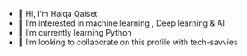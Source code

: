- 👋 Hi, I’m Haiqa Qaiset 
- 👀 I’m interested in machine learning , Deep learning & AI 
- 🌱 I’m currently learning Python 
- 💞️ I’m looking to collaborate on this profile with tech-savvies
  

<!---
Haiqa461/Haiqa461 is a ✨ special ✨ repository because its `README.md` (this file) appears on your GitHub profile.
You can click the Preview link to take a look at your changes.
--->

